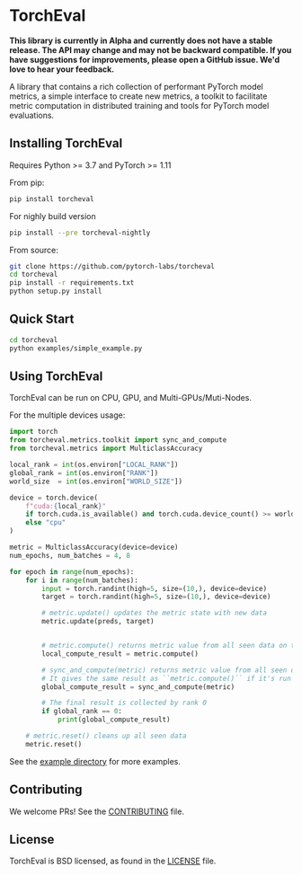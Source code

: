 # TorchEval

**This library is currently in Alpha and currently does not have a stable release. The API may change and may not be backward compatible. If you have suggestions for improvements, please open a GitHub issue. We'd love to hear your feedback.**

A library that contains a rich collection of performant PyTorch model metrics, a simple interface to create new metrics, a toolkit to facilitate metric computation in distributed training and tools for PyTorch model evaluations.

## Installing TorchEval
Requires Python >= 3.7 and PyTorch >= 1.11

From pip:

```bash
pip install torcheval
```

For nighly build version
```bash
pip install --pre torcheval-nightly
```

From source:

```bash
git clone https://github.com/pytorch-labs/torcheval
cd torcheval
pip install -r requirements.txt
python setup.py install
```

## Quick Start

```bash
cd torcheval
python examples/simple_example.py
```

## Using TorchEval

TorchEval can be run on CPU, GPU, and Multi-GPUs/Muti-Nodes.

For the multiple devices usage:
```python
import torch
from torcheval.metrics.toolkit import sync_and_compute
from torcheval.metrics import MulticlassAccuracy

local_rank = int(os.environ["LOCAL_RANK"])
global_rank = int(os.environ["RANK"])
world_size  = int(os.environ["WORLD_SIZE"])

device = torch.device(
    f"cuda:{local_rank}"
    if torch.cuda.is_available() and torch.cuda.device_count() >= world_size
    else "cpu"
)

metric = MulticlassAccuracy(device=device)
num_epochs, num_batches = 4, 8

for epoch in range(num_epochs):
    for i in range(num_batches):
        input = torch.randint(high=5, size=(10,), device=device)
        target = torch.randint(high=5, size=(10,), device=device)

        # metric.update() updates the metric state with new data
        metric.update(preds, target)


        # metric.compute() returns metric value from all seen data on the local process.
        local_compute_result = metric.compute()

        # sync_and_compute(metric) returns metric value from all seen data on all processes.
        # It gives the same result as ``metric.compute()`` if it's run on single process.
        global_compute_result = sync_and_compute(metric)

        # The final result is collected by rank 0
        if global_rank == 0:
            print(global_compute_result)

    # metric.reset() cleans up all seen data
    metric.reset()
```
See the [example directory](https://github.com/pytorch-labs/torcheval/tree/main/examples) for more examples.

## Contributing
We welcome PRs! See the [CONTRIBUTING](CONTRIBUTING.md) file.

## License
TorchEval is BSD licensed, as found in the [LICENSE](LICENSE) file.
